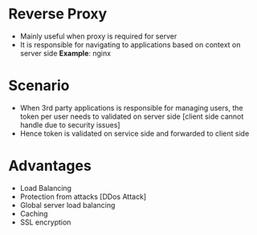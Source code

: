 # Reverse Proxy
- Mainly useful when proxy is required for server
- It is responsible for navigating to applications based on context on server side 
  **Example**: nginx
 
# Scenario
- When 3rd party applications is responsible for managing users, the token per user needs to validated on server side [client side cannot handle due to security issues]
- Hence token is validated on service side and forwarded to client side

# Advantages
- Load Balancing
- Protection from attacks [DDos Attack]
- Global server load balancing
- Caching 
- SSL encryption 

